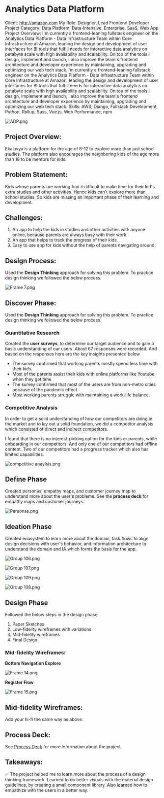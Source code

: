 # Analytics Data Platform

Client: http://amazon.com
My Role: Designer, Lead Frontend Developer
Project Category: Data Platform, Data-Intensive, Enterprise, SaaS, Web App
Project Overview: I'm currently a frontend-leaning fullstack engineer on the Analytics Data Platform - Data Infrastructure Team within Core Infrastructure at Amazon, leading the design and development of user interfaces for BI tools that fulfill needs for interactive data analytics on petabyte scale with high availability and scalability. On top of the tools I design, implement and launch, I also improve the team's frontend architecture and developer experience by maintaining, upgrading and optimizing our web tech stack.I'm currently a frontend-leaning fullstack engineer on the Analytics Data Platform - Data Infrastructure Team within Core Infrastructure at Amazon, leading the design and development of user interfaces for BI tools that fulfill needs for interactive data analytics on petabyte scale with high availability and scalability. On top of the tools I design, implement and launch, I also improve the team's frontend architecture and developer experience by maintaining, upgrading and optimizing our web tech stack.
Skills: AWS, Django, Fullstack Development, Python, Rollup, Sass, Vue.js, Web Performance, npm

![ADP.png](ADP.png)

## Project Overview:

Ekalavya is a platform for the age of 6-12 to explore more than just school studies. The platform also encourages the neighboring kids of the age more than 18 to be mentors for kids.

## Problem Statement:

Kids whose parents are working find it difficult to make time for their kid's extra studies and other activities. Hence kids can't explore more than school studies. So kids are missing an important phase of their learning and development.

## Challenges:

1. An app to help the kids in studies and other activities with anyone online, because parents are always busy with their work.
2. An app that helps to track the progress of their kids.
3. Easy to use app for kids without the help of parents navigating around.

## Design Process:

Used the **Design Thinking** approach for solving this problem. To practice design thinking we followed the below process.

![Frame 7.png](Frame_7.png)

## **Discover Phase**:

Used the **Design Thinking** approach for solving this problem. To practice design thinking we followed the below process.

### **Quantitative Research**

Created the **user surveys**, to determine our target audience and to gain a basic understanding of our users. About 67 responses were recorded. And based on the responses here are the key insights presented below

- The survey confirmed that working parents mostly spend less time with their kids.
- Most of the parents assist their kids with online platforms like Youtube when they get time.
- The survey confirmed that most of the users are from non-metro cities because of the pandemic effect.
- Most working parents struggle with maintaining a work-life balance.

### **Competitive Analysis**

In order to get a solid understanding of how our competitors are doing in the market and to lay out a solid foundation, we did a competitor analysis which consisted of direct and indirect competitors.

I found that there is no interest-picking option for the kids or parents, while onboarding in our competitors. And only one of our competitors had offline content. Two of our competitors had a progress tracker which also has limited capabilities.

![competitive anaylsis.png](competitive_anaylsis.png)

## **Define Phase**

Created personas, empathy maps, and customer journey map to understand more about the user's problems. See the **process deck** for empathy maps and customer journeys.

![Personas.png](Personas.png)

## **Ideation Phase**

Created ecosystem to learn more about the domain,  task flows to align design decisions with user's behavior, and information architecture to understand the domain and IA which forms the basis for the app.

![Group 106.png](Group_106.png)

![Group 107.png](Group_107.png)

![Group 109.png](Group_109.png)

![Group 108.png](Group_108.png)

## **Design Phase**

Followed the below steps in the design phase:

1. Paper Sketches
2. Low-fidelity wireframes with variations
3. Mid-fidelity wireframes
4. Final Design

### Mid-fidelity Wireframes:

**Bottom Navigation Explore**

![Frame 14.png](Frame_14.png)

**Register Flow**

![Frame 15.png](Frame_15.png)

## Mid-fidelity Wireframes:

Add your hi-fi the same way as above.

## Process Deck:

See [Process Deck](https://www.figma.com/proto/jijgI2s6iYfASKNtZELEJW/Process-Deck-Ekalavya?page-id=0%3A1&node-id=1%3A3&viewport=241%2C48%2C0.17&scaling=contain) for more information about the project.

## **Takeaways:**

<aside>
✅ The project helped me to learn more about the process of a design thinking framework. Learned to do better visuals with the material design guidelines, by creating a small component library. Also learned how to empathize with the users in a better way.

</aside>